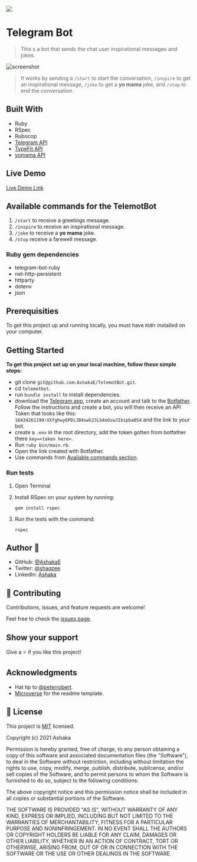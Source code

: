 ![](https://img.shields.io/badge/Microverse-blueviolet)

# Telegram Bot

> This s a bot that sends the chat user inspirational messages and jokes.

![screenshot](img/app_screenshot.gif)

> It works by sending a `/start` to start the conversation, `/inspire` to get an inspirational message, `/joke` to get a **yo mama** joke, and `/stop` to end the conversation.

## Built With

* Ruby
* RSpec
* Rubocop
* [Telegram API](https://core.telegram.org/api)
* [TypeFit API](https://type.fit/api/quotes)
* [yomama API](https://api.yomomma.info/)

## Live Demo

[Live Demo Link](https://telemot-bot.herokuapp.com/)


## Available commands for the TelemotBot

1. `/start` to receive a greetings message.
2. `/inspire` to receive an inspirational message.
3. `/joke` to receive a **yo mama** joke.
4. `/stop` receive a farewell message.

### Ruby gem dependencies
* telegram-bot-ruby
* net-http-persistent
* httparty
* dotenv
* json

## Prerequisities

To get this project up and running locally, you must have `RUBY` installed on your computer.

## Getting Started

**To get this project set up on your local machine, follow these simple steps:**

- git clone `git@github.com:AshakaE/TelemotBot.git`.
- cd `telemotbot`.
- run `bundle install` to install dependencies.
- download the [Telegram app](https://desktop.telegram.org/), create an account and talk to the [Botfather](https://t.me/botfather). Follow the instructions and create a bot, you will then receive an API Token that looks like this: `16434261199:XXfghwy6PDiJB4swk23Lb4oOzwJIkspba0S4` and the link to your bot.
- create a `.env` in the root directory, add the token gotten from botfather there `key=<token here>`.
- Run `ruby bin/main.rb`.
- Open the link created with Botfather.
- Use commands from [Available commands section](#available-commands-for-the-telemotbot).

### Run tests

1. Open Terminal

2. Install RSpec on your system by running:

    `gem install rspec`

3. Run the tests with the command:

    `rspec`

## Author 👤 

- GitHub: [@AshakaE](https://github.com/AshakaE)
- Twitter: [@shaqzee](https://twitter.com/shaqzee_)
- LinkedIn: [Ashaka](https://www.linkedin.com/in/ashaka-egerega-92a8b41b3/)

## 🤝 Contributing

Contributions, issues, and feature requests are welcome!

Feel free to check the [issues page](issues/).

## Show your support

Give a ⭐️ if you like this project!

## Acknowledgments

- Hat tip to [@peterrobert](https://github.com/peterrobert).
- [Microverse](https://www.microverse.org/) for the readme template.

## 📝 License

This project is [MIT](lic.url) licensed.

Copyright (c) 2021 Ashaka

Permission is hereby granted, free of charge, to any person obtaining a copy
of this software and associated documentation files (the "Software"), to deal
in the Software without restriction, including without limitation the rights
to use, copy, modify, merge, publish, distribute, sublicense, and/or sell
copies of the Software, and to permit persons to whom the Software is
furnished to do so, subject to the following conditions:

The above copyright notice and this permission notice shall be included in all
copies or substantial portions of the Software.

THE SOFTWARE IS PROVIDED "AS IS", WITHOUT WARRANTY OF ANY KIND, EXPRESS OR
IMPLIED, INCLUDING BUT NOT LIMITED TO THE WARRANTIES OF MERCHANTABILITY,
FITNESS FOR A PARTICULAR PURPOSE AND NONINFRINGEMENT. IN NO EVENT SHALL THE
AUTHORS OR COPYRIGHT HOLDERS BE LIABLE FOR ANY CLAIM, DAMAGES OR OTHER
LIABILITY, WHETHER IN AN ACTION OF CONTRACT, TORT OR OTHERWISE, ARISING FROM,
OUT OF OR IN CONNECTION WITH THE SOFTWARE OR THE USE OR OTHER DEALINGS IN THE
SOFTWARE.
